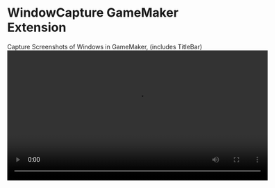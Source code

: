 # WindowCapture GameMaker Extension
Capture Screenshots of Windows in GameMaker, (includes TitleBar)
<video width="600" controls> <source src="https://github.com/user-attachments/assets/03af7b51-84f3-49fa-91af-d0c089028217" type="video/mp4"> Your browser does not support the video tag. </video>
